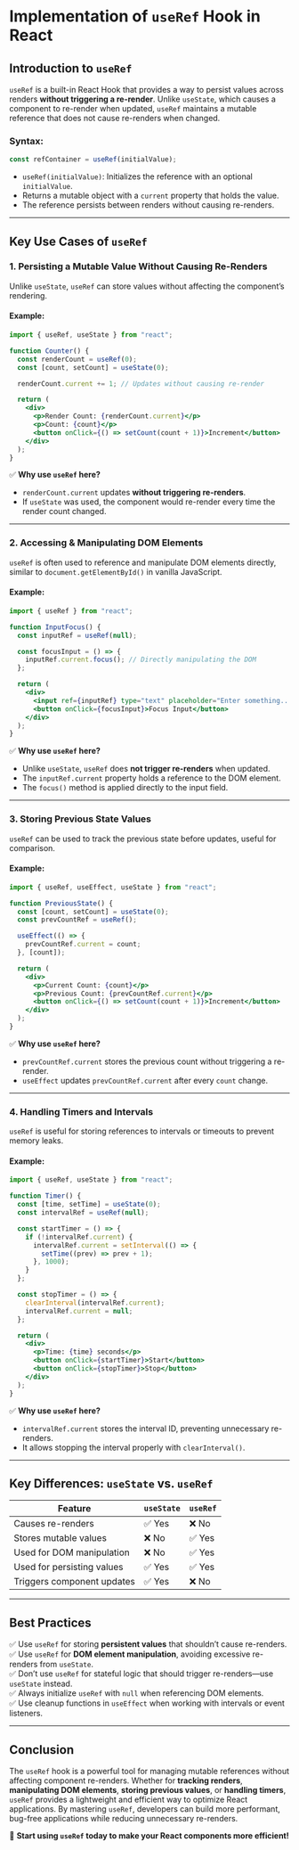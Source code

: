 # Implementation of `useRef` Hook in React

## Introduction to `useRef`
`useRef` is a built-in React Hook that provides a way to persist values across renders **without triggering a re-render**. Unlike `useState`, which causes a component to re-render when updated, `useRef` maintains a mutable reference that does not cause re-renders when changed.

### Syntax:
```jsx
const refContainer = useRef(initialValue);
```
- `useRef(initialValue)`: Initializes the reference with an optional `initialValue`.
- Returns a mutable object with a `current` property that holds the value.
- The reference persists between renders without causing re-renders.

---
## Key Use Cases of `useRef`
### 1. **Persisting a Mutable Value Without Causing Re-Renders**
Unlike `useState`, `useRef` can store values without affecting the component’s rendering.

#### Example:
```jsx
import { useRef, useState } from "react";

function Counter() {
  const renderCount = useRef(0);
  const [count, setCount] = useState(0);

  renderCount.current += 1; // Updates without causing re-render

  return (
    <div>
      <p>Render Count: {renderCount.current}</p>
      <p>Count: {count}</p>
      <button onClick={() => setCount(count + 1)}>Increment</button>
    </div>
  );
}
```
✅ **Why use `useRef` here?**
- `renderCount.current` updates **without triggering re-renders**.
- If `useState` was used, the component would re-render every time the render count changed.

---
### 2. **Accessing & Manipulating DOM Elements**
`useRef` is often used to reference and manipulate DOM elements directly, similar to `document.getElementById()` in vanilla JavaScript.

#### Example:
```jsx
import { useRef } from "react";

function InputFocus() {
  const inputRef = useRef(null);

  const focusInput = () => {
    inputRef.current.focus(); // Directly manipulating the DOM
  };

  return (
    <div>
      <input ref={inputRef} type="text" placeholder="Enter something..." />
      <button onClick={focusInput}>Focus Input</button>
    </div>
  );
}
```
✅ **Why use `useRef` here?**
- Unlike `useState`, `useRef` does **not trigger re-renders** when updated.
- The `inputRef.current` property holds a reference to the DOM element.
- The `focus()` method is applied directly to the input field.

---
### 3. **Storing Previous State Values**
`useRef` can be used to track the previous state before updates, useful for comparison.

#### Example:
```jsx
import { useRef, useEffect, useState } from "react";

function PreviousState() {
  const [count, setCount] = useState(0);
  const prevCountRef = useRef();

  useEffect(() => {
    prevCountRef.current = count;
  }, [count]);

  return (
    <div>
      <p>Current Count: {count}</p>
      <p>Previous Count: {prevCountRef.current}</p>
      <button onClick={() => setCount(count + 1)}>Increment</button>
    </div>
  );
}
```
✅ **Why use `useRef` here?**
- `prevCountRef.current` stores the previous count without triggering a re-render.
- `useEffect` updates `prevCountRef.current` after every `count` change.

---
### 4. **Handling Timers and Intervals**
`useRef` is useful for storing references to intervals or timeouts to prevent memory leaks.

#### Example:
```jsx
import { useRef, useState } from "react";

function Timer() {
  const [time, setTime] = useState(0);
  const intervalRef = useRef(null);

  const startTimer = () => {
    if (!intervalRef.current) {
      intervalRef.current = setInterval(() => {
        setTime((prev) => prev + 1);
      }, 1000);
    }
  };

  const stopTimer = () => {
    clearInterval(intervalRef.current);
    intervalRef.current = null;
  };

  return (
    <div>
      <p>Time: {time} seconds</p>
      <button onClick={startTimer}>Start</button>
      <button onClick={stopTimer}>Stop</button>
    </div>
  );
}
```
✅ **Why use `useRef` here?**
- `intervalRef.current` stores the interval ID, preventing unnecessary re-renders.
- It allows stopping the interval properly with `clearInterval()`.

---
## **Key Differences: `useState` vs. `useRef`**
| Feature       | `useState` | `useRef` |
|--------------|-----------|-----------|
| Causes re-renders | ✅ Yes | ❌ No |
| Stores mutable values | ❌ No | ✅ Yes |
| Used for DOM manipulation | ❌ No | ✅ Yes |
| Used for persisting values | ✅ Yes | ✅ Yes |
| Triggers component updates | ✅ Yes | ❌ No |

---
## **Best Practices**
✅ Use `useRef` for storing **persistent values** that shouldn’t cause re-renders.  
✅ Use `useRef` for **DOM element manipulation**, avoiding excessive re-renders from `useState`.  
✅ Don’t use `useRef` for stateful logic that should trigger re-renders—use `useState` instead.  
✅ Always initialize `useRef` with `null` when referencing DOM elements.  
✅ Use cleanup functions in `useEffect` when working with intervals or event listeners.

---
## **Conclusion**
The `useRef` hook is a powerful tool for managing mutable references without affecting component re-renders. Whether for **tracking renders**, **manipulating DOM elements**, **storing previous values**, or **handling timers**, `useRef` provides a lightweight and efficient way to optimize React applications. By mastering `useRef`, developers can build more performant, bug-free applications while reducing unnecessary re-renders.

🚀 **Start using `useRef` today to make your React components more efficient!**

